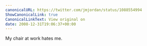 ```yaml
---
canonicalURL: https://twitter.com/jmjordan/status/1088554994
ShowCanonicalLink: true
CanonicalLinkText: View original on
date: 2008-12-31T19:06:37+00:00
---
```

My chair at work hates me.